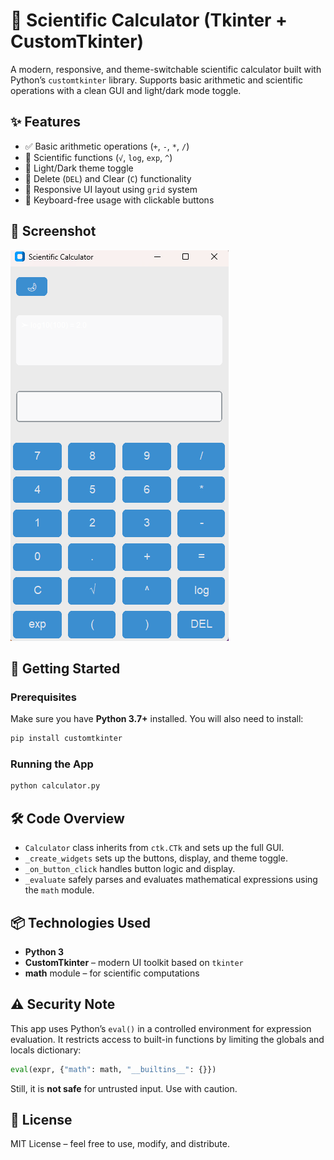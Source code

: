 # 🔢 Scientific Calculator (Tkinter + CustomTkinter)
A modern, responsive, and theme-switchable scientific calculator built with Python’s `customtkinter` library. Supports basic arithmetic and scientific operations with a clean GUI and light/dark mode toggle.

## ✨ Features
* ✅ Basic arithmetic operations (`+`, `-`, `*`, `/`)
* 🧮 Scientific functions (`√`, `log`, `exp`, `^`)
* 🌙 Light/Dark theme toggle
* 🔄 Delete (`DEL`) and Clear (`C`) functionality
* 📱 Responsive UI layout using `grid` system
* 🎯 Keyboard-free usage with clickable buttons

## 📸 Screenshot
![image alt](https://github.com/GITWithAkshay/PRODIGY_AD_01/blob/3e5e5b17f62ad0d40047ae1d8d59f430c16952f3/Screenshot%20(182).png)

## 🚀 Getting Started

### Prerequisites
Make sure you have **Python 3.7+** installed.
You will also need to install:
```bash
pip install customtkinter
```

### Running the App
```bash
python calculator.py
```

## 🛠️ Code Overview
* `Calculator` class inherits from `ctk.CTk` and sets up the full GUI.
* `_create_widgets` sets up the buttons, display, and theme toggle.
* `_on_button_click` handles button logic and display.
* `_evaluate` safely parses and evaluates mathematical expressions using the `math` module.

## 📦 Technologies Used
* **Python 3**
* **CustomTkinter** – modern UI toolkit based on `tkinter`
* **math** module – for scientific computations

## ⚠️ Security Note
This app uses Python’s `eval()` in a controlled environment for expression evaluation. It restricts access to built-in functions by limiting the globals and locals dictionary:

```python
eval(expr, {"math": math, "__builtins__": {}})
```

Still, it is **not safe** for untrusted input. Use with caution.

## 📄 License
MIT License – feel free to use, modify, and distribute.

